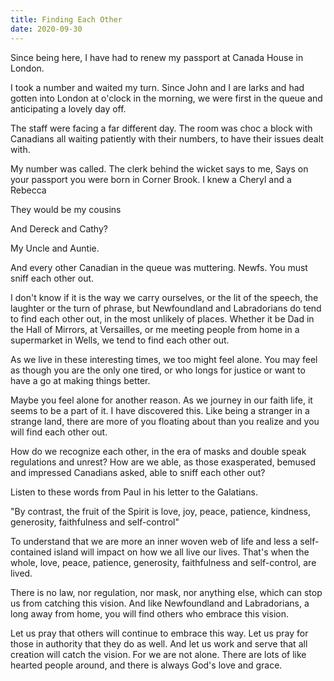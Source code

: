 ```yaml
---
title: Finding Each Other
date: 2020-09-30
---
```



Since being here, I have had to renew my passport at Canada House in London.

I took a number and waited my turn.  Since John and I are larks and had gotten into London at o'clock in the morning, we
were first in the queue and anticipating a lovely day off.

The staff were facing a far different day.  The room was choc a block with Canadians all waiting patiently with their
 numbers, to have their issues dealt with.

My number was called.   The clerk behind the wicket says to me, Says on your passport you were born in Corner Brook.  I 
knew a Cheryl and a Rebecca

They would be my cousins

And Dereck and Cathy?

My Uncle and Auntie.

And every other Canadian in the queue was muttering.  Newfs.  You must sniff each other out.

I don't know if it is the way we carry ourselves, or the lit of the speech, the laughter or the turn of phrase, but
Newfoundland and Labradorians do tend to find each other out, in the most unlikely of places.   Whether it be Dad in the 
Hall of Mirrors, at Versailles, or me meeting people from home in a supermarket in Wells, we tend to find each other out.

As we live in these interesting times, we too might feel alone.  You may feel as though you are the only one tired, or who
longs for justice or want to have a go at making things better.

Maybe you feel alone for another reason.  As we journey in our faith life, it seems to be a part of it.  I have discovered
this. Like being a stranger in a strange land, there are more of you floating about than you realize and you will find each 
other out. 

How do we recognize each other, in the era of masks and double speak regulations and unrest?  How are we able, as those
exasperated, bemused and impressed Canadians asked, able to sniff each other out?

Listen to these words from Paul in his letter to the Galatians.

"By contrast, the fruit of the Spirit is love, joy, peace, patience, kindness, generosity, faithfulness and self-control"
 
To understand that we are more an inner woven web of life and less a self- contained island will impact on how we all live 
our lives.  That's when the whole, love, peace, patience, generosity, faithfulness and self-control, are lived. 

There is no law, nor regulation, nor mask, nor anything else, which can stop us from catching this vision.   And like 
Newfoundland and Labradorians, a long away from home, you will find others who embrace this vision.

Let us pray that others will continue to embrace this way.  Let us pray for those in authority that they do as well.  And
let us work and serve that all creation will catch the vision.  For we are not alone.  There are lots of like hearted 
people around, and there is always God's love and grace.    


